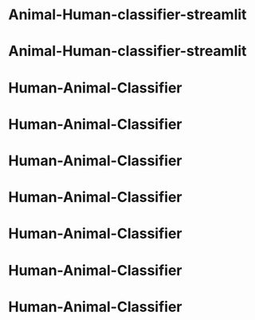 # Animal-Human-classifier-streamlit
# Animal-Human-classifier-streamlit
# Human-Animal-Classifier
# Human-Animal-Classifier
# Human-Animal-Classifier
# Human-Animal-Classifier
# Human-Animal-Classifier
# Human-Animal-Classifier
# Human-Animal-Classifier
